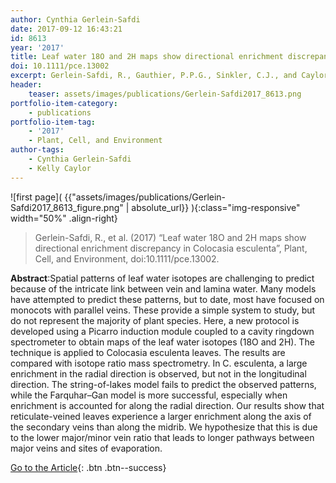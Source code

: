 ```yaml
---
author: Cynthia Gerlein-Safdi
date: 2017-09-12 16:43:21
id: 8613
year: '2017'
title: Leaf water 18O and 2H maps show directional enrichment discrepancy in Colocasia esculenta
doi: 10.1111/pce.13002
excerpt: Gerlein-Safdi, R., Gauthier, P.P.G., Sinkler, C.J., and Caylor, K.K. (2017) Leaf water 18O and 2H maps show directional enrichment discrepancy in Colocasia esculenta, Plant, Cell, and Environment, doi:10.1111/pce.13002
header:
    teaser: assets/images/publications/Gerlein-Safdi2017_8613.png
portfolio-item-category:
    - publications
portfolio-item-tag:
    - '2017'
    - Plant, Cell, and Environment
author-tags:
    - Cynthia Gerlein-Safdi
    - Kelly Caylor
---
```


![first page]( {{"assets/images/publications/Gerlein-Safdi2017_8613_figure.png" | absolute_url}} ){:class="img-responsive" width="50%" .align-right}


> Gerlein-Safdi, R., et al. (2017) “Leaf water 18O and 2H maps show directional enrichment discrepancy in Colocasia esculenta”, Plant, Cell, and Environment, doi:10.1111/pce.13002.


**Abstract**:Spatial patterns of leaf water isotopes are challenging to predict because of the intricate link between vein and lamina water. Many models have attempted to predict these patterns, but to date, most have focused on monocots with parallel veins. These provide a simple system to study, but do not represent the majority of plant species. Here, a new protocol is developed using a Picarro induction module coupled to a cavity ringdown spectrometer to obtain maps of the leaf water isotopes (18O and 2H). The technique is applied to Colocasia esculenta leaves. The results are compared with isotope ratio mass spectrometry. In C. esculenta, a large enrichment in the radial direction is observed, but not in the longitudinal direction. The string-of-lakes model fails to predict the observed patterns, while the Farquhar–Gan model is more successful, especially when enrichment is accounted for along the radial direction. Our results show that reticulate-veined leaves experience a larger enrichment along the axis of the secondary veins than along the midrib. We hypothesize that this is due to the lower major/minor vein ratio that leads to longer pathways between major veins and sites of evaporation.


[Go to the Article](http://onlinelibrary.wiley.com/doi/10.1111/pce.13002/full){: .btn .btn--success}